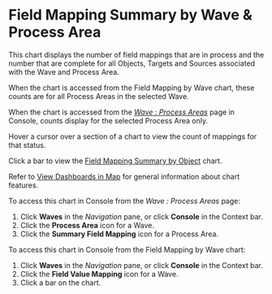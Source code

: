 # Field Mapping Summary by Wave & Process Area

This chart displays the number of field mappings that are in process and
the number that are complete for all Objects, Targets and Sources
associated with the Wave and Process Area.

When the chart is accessed from the Field Mapping by Wave chart, these
counts are for all Process Areas in the selected Wave.

When the chart is accessed from the
<span style="font-style: italic;">[Wave : Process
Areas](../../Console/Page_Desc/Wave_Process_Areas.htm)</span> page in
Console, counts display for the selected Process Area only.

Hover a cursor over a section of a chart to view the count of mappings
for that status.

Click a bar to view the [Field Mapping Summary by
Object](Field_Mapping_Summary_by_Object.htm) chart.

Refer to [View Dashboards in Map](View_Dashboards_in_Map.htm) for
general information about chart features.

To access this chart in Console from the
<span style="font-style: italic;">Wave : Process Areas</span> page:

1.  Click <span style="font-weight: bold;">Waves</span> in the
    <span style="font-style: italic;">Navigation</span> pane, or click
    <span style="font-weight: bold;">Console</span> in the Context bar.
2.  Click the <span style="font-weight: bold;">Process Area</span> icon
    for a Wave.
3.  Click the <span style="font-weight: bold;">Summary Field
    Mapping</span> icon for a Process Area.

To access this chart in Console from the Field Mapping by Wave chart:

1.  Click <span style="font-weight: bold;">Waves</span> in the
    <span style="font-style: italic;">Navigation</span> pane, or click
    <span style="font-weight: bold;">Console</span> in the Context bar.
2.  Click the <span style="font-weight: bold;">Field Value
    Mapping</span> icon for a Wave.
3.  Click a bar on the chart.
